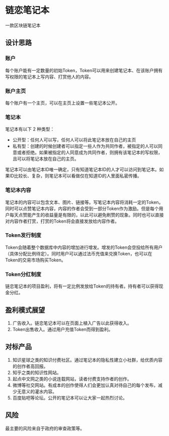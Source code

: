# 链恋笔记本

一款区块链笔记本

## 设计思路

### 账户

每个账户能有一定数量的初始Token，Token可以用来创建笔记本、在该账户拥有写权限的笔记本上写内容、打赏他人的内容。

### 账户主页

每个账户有一个主页，可以在主页上设置一些笔记本公开。

### 笔记本

笔记本有以下 2 种类型：

* 公开型：任何人可以写，任何人可以将此笔记本放在自己的主页 
* 私有型：创建的时候创建者可以指定一些人作为共同作者，被指定的人可以同意或者拒绝。如果被指定的人同意成为共同作者，则拥有该笔记本的写权限，且可以将笔记本放在自己的主页。

笔记本可以由笔记本ID唯一确定，只有知道笔记本ID的人才可以访问到笔记本。如果ID比较长、复杂，则笔记本可以看做仅在知道ID的人里面私密传播。

### 笔记本内容

笔记本的内容可以包含文本、图片、链接等。写笔记本内容将消耗一定的Token。同时可以点赞笔记本内容，内容的作者会受到一部分Token作为激励。但是每个用户每天点赞能产生的收益量是有限的，以此可以避免刷赞的现象。同时也可以直接对内容作者打赏，打赏的Token将会直接发放给内容作者。

### Token发行制度

Token会随着整个数据库中内容的增加进行增发。增发的Token会空投给所有用户（具体分配比例待定）。同时用户可以通过法币充值来兑换Token，也可以在Token的交易市场购买Token。

### Token分红制度

链恋笔记本的项目盈利，将有一定比例发放给Token的持有者。持有者可以获得现金分红。

## 盈利模式展望

1. 广告收入。链恋笔记本可以在页面上植入广告以此获得收入。
2. Token出售收入。通过用户充值Token而得到盈利。

## 对标产品

1. 知识星球之类的知识付费社区。通过笔记本的隐私性建立小社群，给优质内容的创作者高回报。
2. 知乎之类的知识性网站。
3. 起点中文网之类的小说连载网站，读者付费支持作者的创作。
4. 微博等社交网站。有成本的创作使得人们会更加认真对待自己的每个发布，减少无意义的灌水内容。
5. 百度贴吧等论坛。公开的笔记本可以让大家一起热烈讨论。

## 风险

最主要的风险来自于政府的审查政策等。